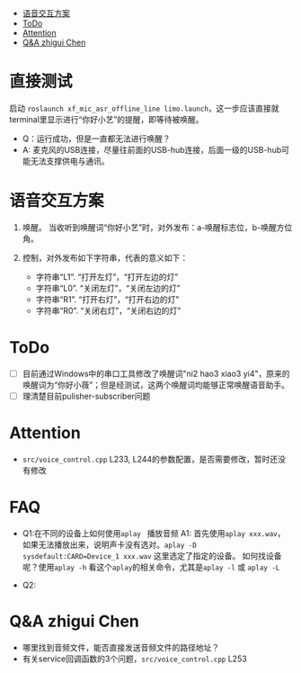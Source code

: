 
<!-- @import "[TOC]" {cmd="toc" depthFrom=1 depthTo=6 orderedList=false} -->

<!-- code_chunk_output -->

- [语音交互方案](#语音交互方案)
- [ToDo](#todo)
- [Attention](#attention)
- [Q&A zhigui Chen](#qa-zhigui-chen)

<!-- /code_chunk_output -->

# 直接测试
启动 `roslaunch xf_mic_asr_offline_line limo.launch`，这一步应该直接就terminal里显示进行“你好小艺”的提醒，即等待被唤醒。

- Q：运行成功，但是一直都无法进行唤醒？
- A: 麦克风的USB连接，尽量往前面的USB-hub连接，后面一级的USB-hub可能无法支撑供电与通讯。

# 语音交互方案

1. 唤醒。
   当收听到唤醒词“你好小艺”时，对外发布：a-唤醒标志位，b-唤醒方位角。

2. 控制，对外发布如下字符串，代表的意义如下：
   - 字符串“L1”. “打开左灯”，“打开左边的灯”
   - 字符串“L0”. “关闭左灯”，“关闭左边的灯”
   - 字符串“R1”. “打开右灯”，“打开右边的灯”
   - 字符串“R0”. “关闭右灯”，“关闭右边的灯”

# ToDo

- [ ] 目前通过Windows中的串口工具修改了唤醒词"ni2 hao3 xiao3 yi4"，原来的唤醒词为“你好小薇”；但是经测试，这两个唤醒词均能够正常唤醒语音助手。
- [ ] 理清楚目前pulisher-subscriber问题

# Attention

- `src/voice_control.cpp` L233, L244的参数配置，是否需要修改，暂时还没有修改

# FAQ
- Q1:在不同的设备上如何使用`aplay ` 播放音频
A1: 首先使用`aplay xxx.wav`，如果无法播放出来，说明声卡没有选对。`aplay -D sysdefault:CARD=Device_1 xxx.wav` 这里选定了指定的设备。
如何找设备呢？使用`aplay -h` 看这个`aplay`的相关命令，尤其是`aplay -l` 或 `aplay -L` 

- Q2:


# Q&A zhigui Chen

- 哪里找到音频文件，能否直接发送音频文件的路径地址？
- 有关service回调函数的3个问题，`src/voice_control.cpp` L253 